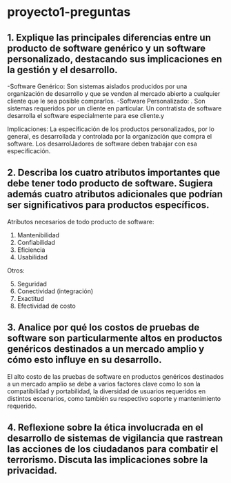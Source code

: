 # proyecto1-preguntas

## 1. Explique las principales diferencias entre un producto de software genérico y un software personalizado, destacando sus implicaciones en la gestión y el desarrollo.
-Software Genérico:  Son sistemas aislados producidos por una organización de desarrollo y que se venden al mercado abierto a cualquier cliente que le sea posible comprarlos.
-Software Personalizado: . Son sistemas requeridos por un cliente en particular. Un contratista de software desarrolla el software especialmente para
ese cliente.y

Implicaciones: La especificación de los productos personalizados, por lo general, es desarrollada y controlada por la
organización que compra el software. Los desarroIJadores de software deben trabajar con esa
especificación.

## 2. Describa los cuatro atributos importantes que debe tener todo producto de software. Sugiera además cuatro atributos adicionales que podrían ser significativos para productos específicos.
Atributos necesarios de todo producto de software: 
1.	Mantenibilidad 
2.	Confiabilidad 
3.	Eficiencia 
4.	Usabilidad

Otros: 

5.	Seguridad
6.	Conectividad (integración)
7.	Exactitud 
8.	Efectividad de costo

## 3. Analice por qué los costos de pruebas de software son particularmente altos en productos genéricos destinados a un mercado amplio y cómo esto influye en su desarrollo.

El alto costo de las pruebas de software en productos genéricos destinados a un mercado amplio se debe a varios factores clave como lo son la compatibilidad y portabilidad, la diversidad de usuarios requeridos en distintos escenarios, como también su respectivo soporte y mantenimiento requerido.

## 4. Reflexione sobre la ética involucrada en el desarrollo de sistemas de vigilancia que rastrean las acciones de los ciudadanos para combatir el terrorismo. Discuta las implicaciones sobre la privacidad.
